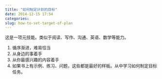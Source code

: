 ```yaml
---
title: "如何制定计划的目标"
date: 2014-12-15 17:54
categories:
slug: how-to-set-target-of-plan
---
```


这是一项元技能。类似于阅读、写作、沟通、英语、数学等能力。

1. 循序渐进，难易恰当
2. 从身边的事着手
3. 从你最感兴趣的内容着手
4. 如果书上有示例、练习、问题，这些都是最好的样板。从中学习如何制定目标任务。